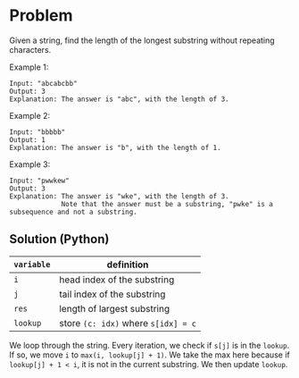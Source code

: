 # Problem

Given a string, find the length of the longest substring without repeating characters.

Example 1:

```
Input: "abcabcbb"
Output: 3 
Explanation: The answer is "abc", with the length of 3.
```

Example 2:

```
Input: "bbbbb"
Output: 1
Explanation: The answer is "b", with the length of 1.
```

Example 3:
```
Input: "pwwkew"
Output: 3
Explanation: The answer is "wke", with the length of 3. 
             Note that the answer must be a substring, "pwke" is a subsequence and not a substring.
```

## Solution (Python)

| `variable` | definition |
| - | - |
| `i` | head index of the substring |
| `j` | tail index of the substring |
| `res` | length of largest substring |
| `lookup` | store `(c: idx)` where `s[idx] = c` |

We loop through the string. Every iteration, we check if `s[j]` is in the `lookup`. If so, we move `i` to `max(i, lookup[j] + 1)`. We take the max here because if `lookup[j] + 1 < i`, it is not in the current substring. We then update `lookup`.